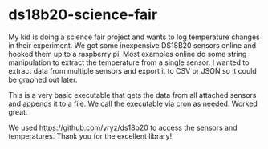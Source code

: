 # ds18b20-science-fair

My kid is doing a science fair project and wants to log temperature changes in their experiment.  We got some inexpensive DS18B20 sensors online and hooked them up to a raspberry pi.   Most examples online do some string manipulation to extract the temperature from a single sensor.   I wanted to extract data from multiple sensors and export it to CSV or JSON so it could be graphed out later.

This is a very basic executable that gets the data from all attached sensors and appends it to a file.   We call the executable via cron as needed.   Worked great.

We used <https://github.com/yryz/ds18b20> to access the sensors and temperatures.   Thank you for the excellent library!
